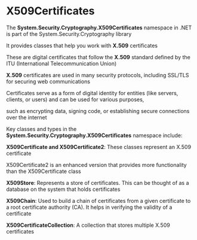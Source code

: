 # X509Certificates

The **System.Security.Cryptography.X509Certificates** namespace in .NET is part of the System.Security.Cryptography library

It provides classes that help you work with **X.509** certificates

These are digital certificates that follow the **X.509** standard defined by the ITU (International Telecommunication Union)

**X.509** certificates are used in many security protocols, including SSL/TLS for securing web communications

Certificates serve as a form of digital identity for entities (like servers, clients, or users) and can be used for various purposes, 

such as encrypting data, signing code, or establishing secure connections over the internet

Key classes and types in the **System.Security.Cryptography.X509Certificates** namespace include:

**X509Certificate and X509Certificate2**: These classes represent an X.509 certificate

X509Certificate2 is an enhanced version that provides more functionality than the X509Certificate class

**X509Store**: Represents a store of certificates. This can be thought of as a database on the system that holds certificates

**X509Chain**: Used to build a chain of certificates from a given certificate to a root certificate authority (CA). It helps in verifying the validity of a certificate

**X509CertificateCollection**: A collection that stores multiple X.509 certificates


